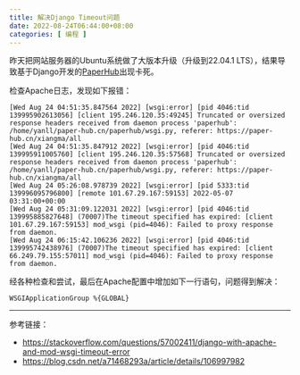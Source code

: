 ```yaml
---
title: 解决Django Timeout问题
date: 2022-08-24T06:44:00+08:00
categories: [ 编程 ]
---
```


昨天把网站服务器的Ubuntu系统做了大版本升级（升级到22.04.1 LTS），结果导致基于Django开发的[PaperHub](https://paper-hub.cn/)出现卡死。

检查Apache日志，发现如下报错：

```
[Wed Aug 24 04:51:35.847564 2022] [wsgi:error] [pid 4046:tid 139995902613056] [client 195.246.120.35:49245] Truncated or oversized response headers received from daemon process 'paperhub': /home/yanll/paper-hub.cn/paperhub/wsgi.py, referer: https://paper-hub.cn/xiangma/all
[Wed Aug 24 04:51:35.847912 2022] [wsgi:error] [pid 4046:tid 139995911005760] [client 195.246.120.35:57568] Truncated or oversized response headers received from daemon process 'paperhub': /home/yanll/paper-hub.cn/paperhub/wsgi.py, referer: https://paper-hub.cn/xiangma/all
[Wed Aug 24 05:26:08.978739 2022] [wsgi:error] [pid 5333:tid 139996095796800] [remote 101.67.29.167:59153] 2022-05-07 03:31:00+00:00
[Wed Aug 24 05:31:09.122031 2022] [wsgi:error] [pid 4046:tid 139995885827648] (70007)The timeout specified has expired: [client 101.67.29.167:59153] mod_wsgi (pid=4046): Failed to proxy response from daemon.
[Wed Aug 24 06:15:42.106236 2022] [wsgi:error] [pid 4046:tid 139995742438976] (70007)The timeout specified has expired: [client 66.249.79.155:57011] mod_wsgi (pid=4046): Failed to proxy response from daemon.
```

经各种检查和尝试，最后在Apache配置中增加如下一行语句，问题得到解决：

```
WSGIApplicationGroup %{GLOBAL}
```

---

参考链接：

* <https://stackoverflow.com/questions/57002411/django-with-apache-and-mod-wsgi-timeout-error>
* <https://blog.csdn.net/a71468293a/article/details/106997982>
